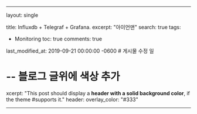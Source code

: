 ---

layout: single

title: Influxdb + Telegraf + Grafana.
excerpt: "아이언맨"
search: true
tags: 
  - Monitoring
toc: true
comments: true

last_modified_at: 2019-09-21 00:00:00 -0600 # 게시물 수정 일

# -- 블로그 글위에 색상 추가
xcerpt: "This post should display a **header with a solid background color**, if the theme #supports it."
header:
  overlay_color: "#333"

---